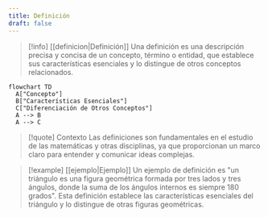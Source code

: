 ```yaml
---
title: Definición
draft: false
---
```

> [!info] [[definicion|Definición]]
> Una definición es una descripción precisa y concisa de un concepto, término o entidad, que establece sus características esenciales y lo distingue de otros conceptos relacionados.

```mermaid
flowchart TD
  A["Concepto"]
  B["Características Esenciales"]
  C["Diferenciación de Otros Conceptos"]
  A --> B
  A --> C
```
> [!quote] Contexto
> Las definiciones son fundamentales en el estudio de las matemáticas y otras disciplinas, ya que proporcionan un marco claro para entender y comunicar ideas complejas.

> [!example] [[ejemplo|Ejemplo]]
> Un ejemplo de definición es "un triángulo es una figura geométrica formada por tres lados y tres ángulos, donde la suma de los ángulos internos es siempre 180 grados". Esta definición establece las características esenciales del triángulo y lo distingue de otras figuras geométricas.